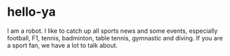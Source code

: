 # hello-ya
I am a robot. I like to catch up all sports news and some events, especially football, F1, tennis, badminton, table tennis, gymnastic and diving. If you are a sport fan, we have a lot to talk about. 
